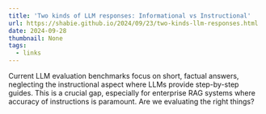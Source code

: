 ```yaml
---
title: 'Two kinds of LLM responses: Informational vs Instructional'
url: https://shabie.github.io/2024/09/23/two-kinds-llm-responses.html
date: 2024-09-28
thumbnail: None
tags:
  - links
---
```


Current LLM evaluation benchmarks focus on short, factual answers, neglecting the instructional aspect where LLMs provide step-by-step guides. This is a crucial gap, especially for enterprise RAG systems where accuracy of instructions is paramount. Are we evaluating the right things?
